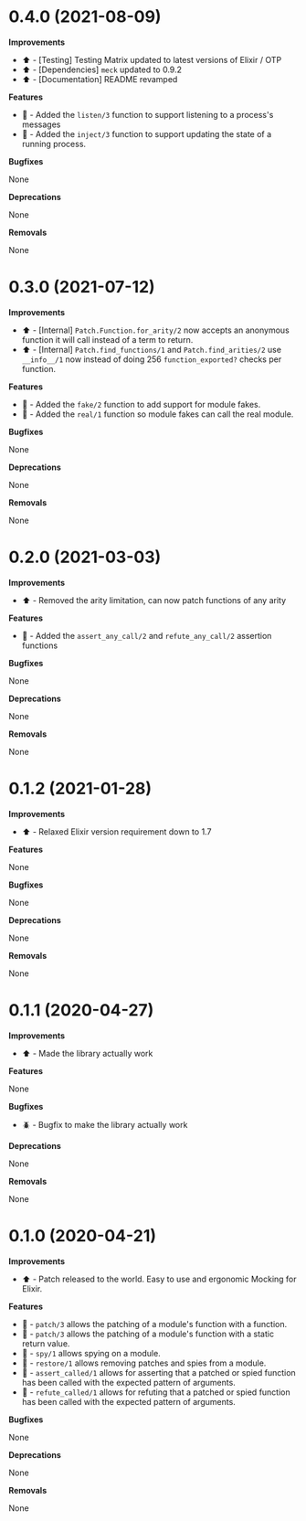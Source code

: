 # 0.4.0 (2021-08-09)

**Improvements**

- :arrow_up: - \[Testing\] Testing Matrix updated to latest versions of Elixir / OTP
- :arrow_up: - \[Dependencies\] `meck` updated to 0.9.2
- :arrow_up: - \[Documentation\] README revamped

**Features**

- :gift: - Added the `listen/3` function to support listening to a process's messages
- :gift: - Added the `inject/3` function to support updating the state of a running process.

**Bugfixes**

None

**Deprecations**

None

**Removals**

None

# 0.3.0 (2021-07-12)

**Improvements**

- :arrow_up: - \[Internal\] `Patch.Function.for_arity/2` now accepts an anonymous function it will call instead of a term to return.  
- :arrow_up: - \[Internal\] `Patch.find_functions/1` and `Patch.find_arities/2` use `__info__/1` now instead of doing 256 `function_exported?` checks per function.

**Features**

- :gift: - Added the `fake/2` function to add support for module fakes.
- :gift: - Added the `real/1` function so module fakes can call the real module.

**Bugfixes**

None

**Deprecations**

None

**Removals**

None
# 0.2.0 (2021-03-03)

**Improvements**

- :arrow_up: - Removed the arity limitation, can now patch functions of any arity

**Features**

- :gift: - Added the `assert_any_call/2` and `refute_any_call/2` assertion functions

**Bugfixes**

None

**Deprecations**

None

**Removals**

None

# 0.1.2 (2021-01-28)

**Improvements**

- :arrow_up: - Relaxed Elixir version requirement down to 1.7

**Features**

None

**Bugfixes**

None

**Deprecations**

None

**Removals**

None

# 0.1.1 (2020-04-27)

**Improvements**

- :arrow_up: - Made the library actually work

**Features**

None

**Bugfixes**

- :beetle: - Bugfix to make the library actually work

**Deprecations**

None

**Removals**

None


# 0.1.0 (2020-04-21)

**Improvements**

- :arrow_up: - Patch released to the world.  Easy to use and ergonomic Mocking for Elixir.

**Features**

- :gift: - `patch/3` allows the patching of a module's function with a function.
- :gift: - `patch/3` allows the patching of a module's function with a static return value.
- :gift: - `spy/1` allows spying on a module.
- :gift: - `restore/1` allows removing patches and spies from a module.
- :gift: - `assert_called/1` allows for asserting that a patched or spied function has been called with the expected pattern of arguments.
- :gift: - `refute_called/1` allows for refuting that a patched or spied function has been called with the expected pattern of arguments.

**Bugfixes**

None

**Deprecations**

None

**Removals**

None
